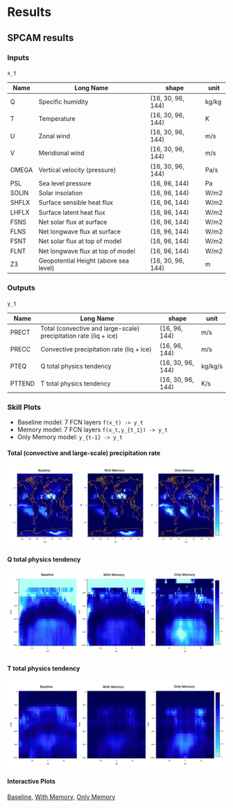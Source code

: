 # Results
## SPCAM results

### Inputs

`x_t`

| Name | Long Name | shape | unit |
| --- | --- | --- | --- |
| Q | Specific humidity | (16, 30, 96, 144) | kg/kg|
| T | Temperature | (16, 30, 96, 144) | K|
| U | Zonal wind | (16, 30, 96, 144) | m/s|
| V | Meridional wind | (16, 30, 96, 144) | m/s|
| OMEGA | Vertical velocity (pressure) | (16, 30, 96, 144) | Pa/s|
| PSL | Sea level pressure | (16, 96, 144) | Pa|
| SOLIN | Solar insolation | (16, 96, 144) | W/m2|
| SHFLX | Surface sensible heat flux | (16, 96, 144) | W/m2|
| LHFLX | Surface latent heat flux | (16, 96, 144) | W/m2|
| FSNS | Net solar flux at surface | (16, 96, 144) | W/m2|
| FLNS | Net longwave flux at surface | (16, 96, 144) | W/m2|
| FSNT | Net solar flux at top of model | (16, 96, 144) | W/m2|
| FLNT | Net longwave flux at top of model | (16, 96, 144) | W/m2|
| Z3 | Geopotential Height (above sea level) | (16, 30, 96, 144) | m|

### Outputs

`y_t`

| Name | Long Name | shape | unit |
| --- | --- | --- | --- |
| PRECT | Total (convective and large-scale) precipitation rate (liq + ice) | (16, 96, 144) | m/s|
| PRECC | Convective precipitation rate (liq + ice) | (16, 96, 144) | m/s|
| PTEQ | Q total physics tendency | (16, 30, 96, 144) | kg/kg/s|
| PTTEND | T total physics tendency | (16, 30, 96, 144) | K/s|

### Skill Plots

- Baseline model: 7 FCN layers  `f(x_t) -> y_t`
- Memory model: 7 FCN layers  `f(x_t,y_{t_1}) -> y_t`
- Only Memory model: `y_{t-1} -> y_t`

#### Total (convective and large-scale) precipitation rate
![precipitation rate](spcam/prec.png)

#### Q total physics tendency
![q tend](spcam/qt.png)

#### T total physics tendency
![t tend](spcam/tt.png)

#### Interactive Plots

[Baseline](spcam/plots_baseline.html), 
[With Memory](spcam/plots_memory.html), 
[Only Memory](spcam/plots_naive.html)

